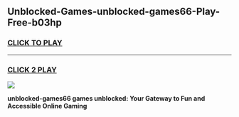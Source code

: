 
## Unblocked-Games-unblocked-games66-Play-Free-b03hp
<h3>
<a href="https://premium76.site?title=unblocked-games66&ref=10A">CLICK TO PLAY</a></h3>
<hr>

<h3>
<a href="https://premium76.site?title=unblocked-games66&ref=10A">CLICK 2 PLAY</a>
  
</h3>

<a href="https://premium76.site?title=unblocked-games66&ref=10A"><img src="https://clearcache.store/games.png"></a>


**unblocked-games66 games unblocked: Your Gateway to Fun and Accessible Online Gaming**
